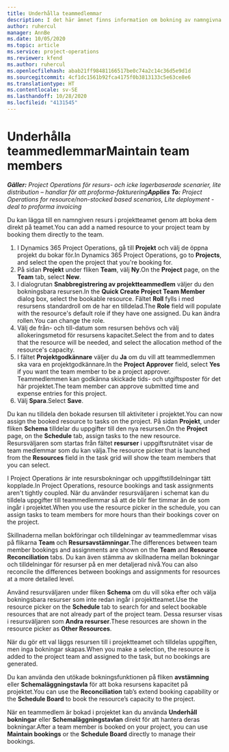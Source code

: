 ```yaml
---
title: Underhålla teammedlemmar
description: I det här ämnet finns information om bokning av namngivna resurser till projektteam och tilldela dem till uppgifter.
author: ruhercul
manager: AnnBe
ms.date: 10/05/2020
ms.topic: article
ms.service: project-operations
ms.reviewer: kfend
ms.author: ruhercul
ms.openlocfilehash: abab21ff98481166517be0c74a2c14c36d5e9d1d
ms.sourcegitcommit: 4cf1dc1561b92fca4175f0b3813133c5e63ce8e6
ms.translationtype: HT
ms.contentlocale: sv-SE
ms.lasthandoff: 10/28/2020
ms.locfileid: "4131545"
---
```

# <a name="maintain-team-members"></a><span data-ttu-id="4255b-103">Underhålla teammedlemmar</span><span class="sxs-lookup"><span data-stu-id="4255b-103">Maintain team members</span></span>

<span data-ttu-id="4255b-104">_**Gäller:** Project Operations för resurs- och icke lagerbaserade scenarier, lite distribution – handlar för att proforma-fakturering_</span><span class="sxs-lookup"><span data-stu-id="4255b-104">_**Applies To:** Project Operations for resource/non-stocked based scenarios, Lite deployment - deal to proforma invoicing_</span></span>

<span data-ttu-id="4255b-105">Du kan lägga till en namngiven resurs i projektteamet genom att boka dem direkt på teamet.</span><span class="sxs-lookup"><span data-stu-id="4255b-105">You can add a named resource to your project team by booking them directly to the team.</span></span>

1. <span data-ttu-id="4255b-106">I Dynamics 365 Project Operations, gå till **Projekt** och välj de öppna projekt du bokar för.</span><span class="sxs-lookup"><span data-stu-id="4255b-106">In Dynamics 365 Project Operations, go to **Projects**, and select the open the project that you're booking for.</span></span>
2. <span data-ttu-id="4255b-107">På sidan **Projekt** under fliken **Team**, välj **Ny**.</span><span class="sxs-lookup"><span data-stu-id="4255b-107">On the **Project** page, on the **Team** tab, select **New**.</span></span> 
3. <span data-ttu-id="4255b-108">I dialogrutan **Snabbregistrering av projektteammedlem** väljer du den bokningsbara resursen.</span><span class="sxs-lookup"><span data-stu-id="4255b-108">In the **Quick Create Project Team Member** dialog box, select the bookable resource.</span></span> <span data-ttu-id="4255b-109">Fältet **Roll** fylls i med resursens standardroll om de har en tilldelad.</span><span class="sxs-lookup"><span data-stu-id="4255b-109">The **Role** field will populate with the resource's default role if they have one assigned.</span></span> <span data-ttu-id="4255b-110">Du kan ändra rollen.</span><span class="sxs-lookup"><span data-stu-id="4255b-110">You can change the role.</span></span> 
4. <span data-ttu-id="4255b-111">Välj de från- och till-datum som resursen behövs och välj allokeringsmetod för resursens kapacitet.</span><span class="sxs-lookup"><span data-stu-id="4255b-111">Select the from and to dates that the resource will be needed, and select the allocation method of the resource's capacity.</span></span> 
5. <span data-ttu-id="4255b-112">I fältet **Projektgodkännare** väljer du **Ja** om du vill att teammedlemmen ska vara en projektgodkännare.</span><span class="sxs-lookup"><span data-stu-id="4255b-112">In the **Project Approver** field, select **Yes** if you want the team member to be a project approver.</span></span> <span data-ttu-id="4255b-113">Teammedlemmen kan godkänna skickade tids- och utgiftsposter för det här projektet.</span><span class="sxs-lookup"><span data-stu-id="4255b-113">The team member can approve submitted time and expense entries for this project.</span></span> 
6. <span data-ttu-id="4255b-114">Välj **Spara**.</span><span class="sxs-lookup"><span data-stu-id="4255b-114">Select **Save**.</span></span>

<span data-ttu-id="4255b-115">Du kan nu tilldela den bokade resursen till aktiviteter i projektet.</span><span class="sxs-lookup"><span data-stu-id="4255b-115">You can now assign the booked resource to tasks on the project.</span></span> <span data-ttu-id="4255b-116">På sidan **Projekt**, under fliken **Schema** tilldelar du uppgifter till den nya resursen.</span><span class="sxs-lookup"><span data-stu-id="4255b-116">On the **Project** page, on the **Schedule** tab, assign tasks to the new resource.</span></span> <span data-ttu-id="4255b-117">Resursväljaren som startas från fältet **resurser** i uppgiftsrutnätet visar de team medlemmar som du kan välja.</span><span class="sxs-lookup"><span data-stu-id="4255b-117">The resource picker that is launched from the **Resources** field in the task grid will show the team members that you can select.</span></span>


<span data-ttu-id="4255b-118">I Project Operations är inte resursbokningar och uppgiftstilldelningar tätt kopplade.</span><span class="sxs-lookup"><span data-stu-id="4255b-118">In Project Operations, resource bookings and task assignments aren't tightly coupled.</span></span> <span data-ttu-id="4255b-119">När du använder resursväljaren i schemat kan du tilldela uppgifter till teammedlemmar så att de blir fler timmar än de som ingår i projektet.</span><span class="sxs-lookup"><span data-stu-id="4255b-119">When you use the resource picker in the schedule, you can assign tasks to team members for more hours than their bookings cover on the project.</span></span>

<span data-ttu-id="4255b-120">Skillnaderna mellan bokföringar och tilldelningar av teammedlemmar visas på flikarna **Team** och **Resursavstämningar**.</span><span class="sxs-lookup"><span data-stu-id="4255b-120">The differences between team member bookings and assignments are shown on the **Team** and **Resource Reconciliation** tabs.</span></span> <span data-ttu-id="4255b-121">Du kan även stämma av skillnaderna mellan bokningar och tilldelningar för resurser på en mer detaljerad nivå.</span><span class="sxs-lookup"><span data-stu-id="4255b-121">You can also reconcile the differences between bookings and assignments for resources at a more detailed level.</span></span>

<span data-ttu-id="4255b-122">Använd resursväljaren under fliken **Schema** om du vill söka efter och välja bokningsbara resurser som inte redan ingår i projektteamet.</span><span class="sxs-lookup"><span data-stu-id="4255b-122">Use the resource picker on the **Schedule** tab to search for and select bookable resources that are not already part of the project team.</span></span> <span data-ttu-id="4255b-123">Dessa resurser visas i resursväljaren som **Andra resurser**.</span><span class="sxs-lookup"><span data-stu-id="4255b-123">These resources are shown in the resource picker as **Other Resources**.</span></span>

<span data-ttu-id="4255b-124">När du gör ett val läggs resursen till i projektteamet och tilldelas uppgiften, men inga bokningar skapas.</span><span class="sxs-lookup"><span data-stu-id="4255b-124">When you make a selection, the resource is added to the project team and assigned to the task, but no bookings are generated.</span></span>

<span data-ttu-id="4255b-125">Du kan använda den utökade bokningsfunktionen på fliken **avstämning** eller **Schemaläggningstavla** för att boka resursens kapacitet på projektet.</span><span class="sxs-lookup"><span data-stu-id="4255b-125">You can use the **Reconciliation** tab’s extend booking capability or the **Schedule Board** to book the resource’s capacity to the project.</span></span>

<span data-ttu-id="4255b-126">När en teammedlem är bokad i projektet kan du använda **Underhåll bokningar** eller **Schemaläggningstavlan** direkt för att hantera deras bokningar.</span><span class="sxs-lookup"><span data-stu-id="4255b-126">After a team member is booked on your project, you can use **Maintain bookings** or the **Schedule Board** directly to manage their bookings.</span></span>
